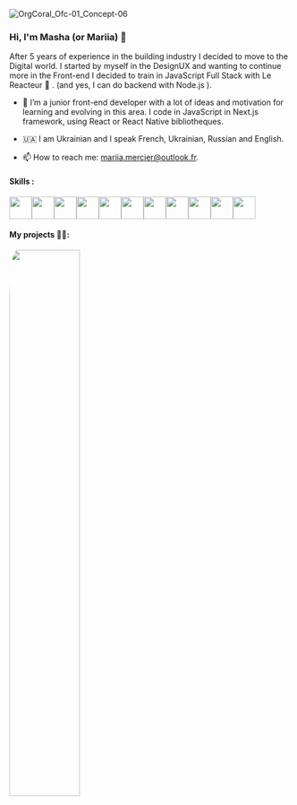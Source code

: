 
![OrgCoral_Ofc-01_Concept-06](https://user-images.githubusercontent.com/102726399/210074820-135fd1fd-6540-4826-a472-33490a536ed3.jpg)

### Hi, I'm Masha (or Mariia) 👋 

After 5 years of experience in the building industry I decided to move to the Digital world. I started by myself in the DesignUX and wanting to continue more in the Front-end I decided to train in JavaScript Full Stack with Le Reacteur 🚀 . (and yes, I can do backend with Node.js ).


- 🌱 I’m a junior front-end developer with a lot of ideas and motivation for learning and evolving in this area. I code in JavaScript in Next.js framework, using React or React Native bibliotheques. 

- 🇺🇦 I am Ukrainian and I speak French, Ukrainian, Russian and English.

- 📫 How to reach me: mariia.mercier@outlook.fr.


#### Skills :
<img src="https://user-images.githubusercontent.com/102726399/210112034-5c5b9094-1c35-4d28-bc75-6c6fff3f0aa7.png" height="40"/><img src="https://user-images.githubusercontent.com/102726399/210113732-f23f728b-9c1a-4e21-85b5-9d6572e4d88c.png" height="40"/><img src="https://user-images.githubusercontent.com/102726399/210113174-2e61f53b-de98-487c-af65-2734c1d1bd6f.png" height="40"/><img src="https://user-images.githubusercontent.com/102726399/210113173-62bcf1f2-cf7d-44b6-8915-7ebd33a05377.png" height="40"/><img src="https://user-images.githubusercontent.com/102726399/210113494-fddc99e3-f5d9-47ae-9b1f-ab688fcfbdcd.png" height="40"/><img src="https://user-images.githubusercontent.com/102726399/210111467-0f3d0a7c-fadb-4cf5-b9c4-541b5ca61495.png" height="40"/><img src="https://user-images.githubusercontent.com/102726399/210113564-6777849c-36c9-46de-828c-f1299961ac2d.png" height="40"/><img src="https://user-images.githubusercontent.com/102726399/210113326-aefc9785-74ad-49f8-89f8-010d17c681a4.png"  height="40"/><img src="https://user-images.githubusercontent.com/102726399/210112840-ea50d71b-8cb8-40b1-8adc-40a3d42093be.svg"  height="40"/><img src="https://user-images.githubusercontent.com/102726399/210113101-63523a19-0d98-4269-b73e-32ef7d375ded.png" height="40"/><img src="https://user-images.githubusercontent.com/102726399/210112338-92c5272d-3aad-4185-b594-70c3bfa219c7.png" height="40"/>








#### My projects 👩‍💻: 

<a><img src="https://user-images.githubusercontent.com/102726399/211910124-f417b1af-ea1e-4361-8d38-8fc9881980a4.png" width="50%" style="border-radius:5%"/></a>








<!--
**MariiaMERCIER/MariiaMERCIER** is a ✨ _special_ ✨ repository because its `README.md` (this file) appears on your GitHub profile.

Here are some ideas to get you started:




-->
